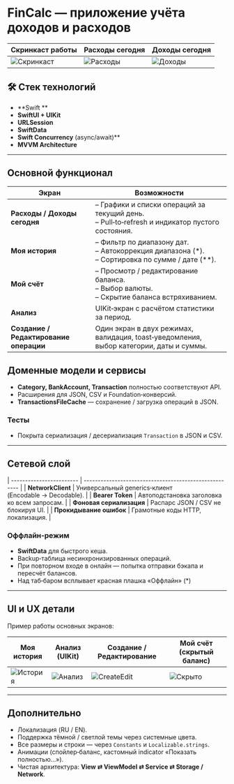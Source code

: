 # FinCalc — приложение учёта доходов и расходов

| Скринкаст работы                                                                              | Расходы сегодня                                                                             | Доходы сегодня                                                                             |
| --------------------------------------------------------------------------------------------- | ------------------------------------------------------------------------------------------- | ------------------------------------------------------------------------------------------ |
| ![Скринкаст](https://github.com/user-attachments/assets/43ef050f-f499-47fa-9942-b04f3e089c05) | ![Расходы](https://github.com/user-attachments/assets/7bce0391-6ac4-4bdc-abf8-2f764736d65e) | ![Доходы](https://github.com/user-attachments/assets/54088e9b-9522-49b2-9705-70b538314c05) |

## 🛠 Стек технологий

* **Swift **
* **SwiftUI + UIKit**
* **URLSession**
* **SwiftData**
* **Swift Concurrency** (async/await)**
* **MVVM Architecture** 

---

## Основной функционал

| Экран                                  | Возможности                                                                                           |
| -------------------------------------- | ----------------------------------------------------------------------------------------------------- |
| **Расходы / Доходы сегодня**           | – Графики и списки операций за текущий день.<br>– Pull‑to‑refresh и индикатор пустого состояния.      |
| **Моя история**                        | – Фильтр по диапазону дат.<br>– Автокоррекция диапазона (\*).<br>– Сортировка по сумме / дате (\*\*). |
| **Мой счёт**                           | – Просмотр / редактирование баланса.<br>– Выбор валюты.<br>– Скрытие баланса встряхиванием.           |
| **Анализ**                             | UIKit‑экран с расчётом статистики за период.                                                          |
| **Создание / Редактирование операции** | Один экран в двух режимах, валидация, toast‑уведомления, выбор категории, даты и суммы.               |

## Доменные модели и сервисы

* **Category, BankAccount, Transaction** полностью соответствуют API.
* Расширения для JSON, CSV и Foundation‑конверсий.
* **TransactionsFileCache** — сохранение / загрузка операций в JSON.

### Тесты
* Покрыта сериализация / десериализация `Transaction` в JSON и CSV.

---

## Сетевой слой

| ------------------------ | ------------------------------------------------------ |
| **NetworkClient**        | Универсальный generics‑клиент (Encodable → Decodable). |
| **Bearer Token**         | Автоподстановка заголовка ко всем запросам.            |
| **Фоновая сериализация** | Распарс JSON / CSV не блокируя UI.                    |
| **Прокидывание ошибок**  | Грамотные коды HTTP, локализация.                      |

### Оффлайн‑режим

* **SwiftData** для быстрого кеша.
* Backup‑таблица несинхронизированных операций.
* При повторном входе в онлайн — попытка отправки бэкапа и пересчёт балансов.
* Над таб‑баром всплывает красная плашка «Оффлайн» (\*)

---

## UI и UX детали

Пример работы основных экранов:

| Моя история                                                                                 | Анализ (UIKit)                                                                             | Создание / Редактирование                                                                      | Мой счёт (скрытый баланс)                                                                  |
| ------------------------------------------------------------------------------------------- | ------------------------------------------------------------------------------------------ | ---------------------------------------------------------------------------------------------- | ------------------------------------------------------------------------------------------ |
| ![История](https://github.com/user-attachments/assets/8e885433-8d8c-4b7c-8fa2-58f3b7c25944) | ![Анализ](https://github.com/user-attachments/assets/9b66ef9d-0063-489b-9146-99727824a313) | ![CreateEdit](https://github.com/user-attachments/assets/1236cf94-eaf4-485e-a69f-6eb445d11dde) | ![Скрыто](https://github.com/user-attachments/assets/ce0f6ae6-088e-4322-a95a-15ac4ba26ca1) |


---

## Дополнительно

* Локализация (RU / EN).
* Поддержка тёмной / светлой темы через системные цвета.
* Все размеры и строки — через `Constants` и `Localizable.strings`.
* Анимации (спойлер‑баланс, кастомный indicator «Показать полностью…»).
* Чистая архитектура: **View ⇄ ViewModel ⇄ Service ⇄ Storage / Network**.
